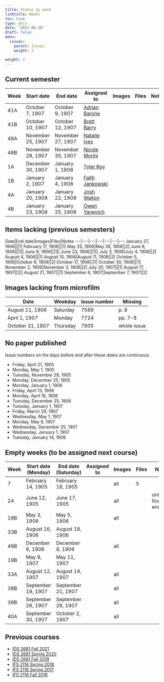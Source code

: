 ```yaml
---
title: Status by week
linktitle: Weeks
toc: true
type: docs
date: "2021-08-26"
draft: false
menu:
  issues:
    parent: Issues
    weight: 2

weight: 2
---
```


## Current semester

Week|Start date|End date|Assigned to|Images|Files|Notes
---|---|---|---|---|---|---
41A|October 7, 1907|October 9, 1907|[Adrian Barone](https://github.com/AdrianBarone )|||
41B|October 10, 1907|October 12, 1907|[Brett Barry](https://github.com/brettbarry36)|||
48A|November 25, 1907|November 27, 1907|[Natalie Ives](https://github.com/Natalieives)|||
48B|November 28, 1907|November 30, 1907|[Nicole Morini](https://github.com/Nicolemorini)|||
1A|December 30, 1907|January 1, 1908|[Tyler Roy](https://github.com/TylerRoy)|||
1B|January 2, 1907|January 4, 1908|[Faith Jankowski](https://github.com/faithjankowski )|||
4A|January 20, 1908|January 22, 1908|[Josh Walton](https://github.com/WALTJO)|||
4B|January 23, 1908|January 25, 1908|[Owen Yanevich](https://github.com/owenyanevich)|||

## Items lacking (previous semesters)

Date|End date|Images|Files|Notes
---|---|---|---|---|---|---
January 27, 1906|||1|
February 17, 1906|||1|
May 25, 1906|May 26, 1906||2|
June 6, 1906|||1||
June 9, 1906|||1||
June 23, 1906|||1||
July 3, 1906|July 4, 1906||2|
August 4, 1906|||1|
August 10, 1906|August 11, 1906||2|
October 5, 1906|October 6, 1906||2|
October 17, 1906|||1|
October 30, 1906|||1|
November 2, 1906|November 3, 1906||2|
July 20, 1907|||1|
August 17, 1907||2||
August 21, 1907|||1|
September 6, 1907|September 7, 1907||2|

## Images lacking from microfilm

Date|Weekday|Issue number|Missing
---|---|---|---
August 11, 1906|Saturday|7569|p. 8
April 1, 1907|Monday|7724|pp. 7-8
October 31, 1907|Thursday|7905|whole issue

## No paper published

Issue numbers on the days before and after these dates are continuous.

- Friday, April 21, 1905
- Monday, May 1, 1905
- Tuesday, November 28, 1905
- Monday, December 25, 1905
- Monday, January 1, 1906
- Friday, April 13, 1906
- Monday, April 16, 1906
- Tuesday, December 25, 1906
- Tuesday, January 1, 1907
- Friday, March 29, 1907
- Wednesday, May 1, 1907
- Monday, May 6, 1907
- Wednesday, December 25, 1907
- Wednesday, January 1, 1907
- Tuesday, January 14, 1908

## Empty weeks (to be assigned next course)

Week|Start date (Monday)|End date (Saturday)|Assigned to|Images|Files|Notes
---|---|---|---|---|---|---
7|February 14, 1905|February 18, 1905||all|5|
24|June 12, 1905|June 17, 1905||all||only four p3s encoded
18B|May 3, 1906|May 5, 1906||all||
33B|August 16, 1906|August 18, 1906||||
49B|December 6, 1906|December 8, 1906||all||
19B|May 9, 1907|May 11, 1907||||
33A|August 12, 1907|August 14, 1907||all||
38B|September 19, 1907|September 21, 1907||all||
39B|September 26, 1907|September 28, 1907||all||
40A|September 30, 1907|October 2, 1907||all||

## Previous courses

- [IDS 2681 Fall 2021](/issues/weeks-fall-2021/)
- [IDS 2681 Spring 2020](/issues/weeks-spring-2020/)
- [IDS 2681 Fall 2019](/issues/weeks-fall-2019/)
- [IFS 2116 Spring 2018](/issues/weeks-spring-2018/)
- [IFS 2116 Spring 2017](/issues/weeks-spring-2017/)
- [IFS 2116 Fall 2016](/issues/weeks-fall-2016/)
